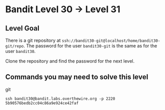 # Bandit Level 30 → Level 31

## Level Goal

There is a git repository at `ssh://bandit30-git@localhost/home/bandit30-git/repo`. The password for the user `bandit30-git` is the same as for the user `bandit30`.

Clone the repository and find the password for the next level.

## Commands you may need to solve this level

git



```
ssh bandit30@bandit.labs.overthewire.org -p 2220
5b90576bedb2cc04c86a9e924ce42faf


```

